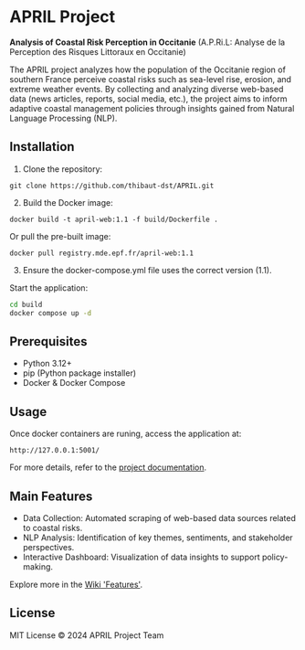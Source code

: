 # APRIL Project

**Analysis of Coastal Risk Perception in Occitanie** (A.P.Ri.L: Analyse de la Perception des Risques Littoraux en Occitanie)

The APRIL project analyzes how the population of the Occitanie region of southern France perceive coastal risks such as sea-level rise, erosion, and extreme weather events. By collecting and analyzing diverse web-based data (news articles, reports, social media, etc.), the project aims to inform adaptive coastal management policies through insights gained from Natural Language Processing (NLP).

## Installation

1. Clone the repository:

```git clone https://github.com/thibaut-dst/APRIL.git```

2. Build the Docker image:

```docker build -t april-web:1.1 -f build/Dockerfile .```

Or pull the pre-built image:

```docker pull registry.mde.epf.fr/april-web:1.1```

3. Ensure the docker-compose.yml file uses the correct version (1.1).

Start the application:

```bash
cd build
docker compose up -d
```

## Prerequisites

- Python 3.12+
- pip (Python package installer)
- Docker & Docker Compose

## Usage

Once docker containers are runing, access the application at:

```http://127.0.0.1:5001/```

For more details, refer to the [project documentation](https://github.com/thibaut-dst/APRIL/wiki).

## Main Features

- Data Collection: Automated scraping of web-based data sources related to coastal risks.
- NLP Analysis: Identification of key themes, sentiments, and stakeholder perspectives.
- Interactive Dashboard: Visualization of data insights to support policy-making.

Explore more in the [Wiki 'Features'](https://github.com/thibaut-dst/APRIL/wiki/Features).

## License

MIT License © 2024 APRIL Project Team
